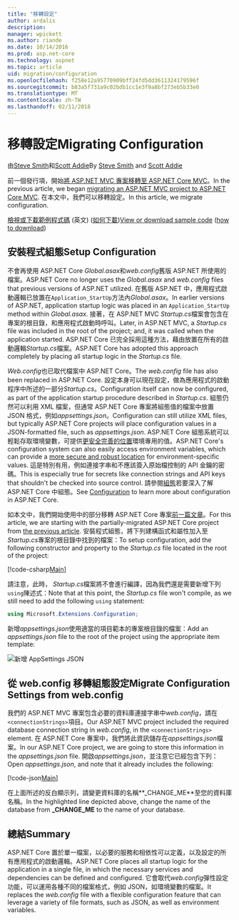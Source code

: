 ```yaml
---
title: "移轉設定"
author: ardalis
description: 
manager: wpickett
ms.author: riande
ms.date: 10/14/2016
ms.prod: asp.net-core
ms.technology: aspnet
ms.topic: article
uid: migration/configuration
ms.openlocfilehash: f258e12a95770909bff24fd5dd3611324179596f
ms.sourcegitcommit: b83a5f731a9c02bdb1cc1e3f9a8bf273eb5b33e0
ms.translationtype: MT
ms.contentlocale: zh-TW
ms.lasthandoff: 02/11/2018
---
```

# <a name="migrating-configuration"></a><span data-ttu-id="5e65b-102">移轉設定</span><span class="sxs-lookup"><span data-stu-id="5e65b-102">Migrating Configuration</span></span>

<span data-ttu-id="5e65b-103">由[Steve Smith](https://ardalis.com/)和[Scott Addie](https://scottaddie.com)</span><span class="sxs-lookup"><span data-stu-id="5e65b-103">By [Steve Smith](https://ardalis.com/) and [Scott Addie](https://scottaddie.com)</span></span>

<span data-ttu-id="5e65b-104">前一個發行項，開始[將 ASP.NET MVC 專案移轉至 ASP.NET Core MVC](mvc.md)。</span><span class="sxs-lookup"><span data-stu-id="5e65b-104">In the previous article, we began [migrating an ASP.NET MVC project to ASP.NET Core MVC](mvc.md).</span></span> <span data-ttu-id="5e65b-105">在本文中，我們可以移轉設定。</span><span class="sxs-lookup"><span data-stu-id="5e65b-105">In this article, we migrate configuration.</span></span>

<span data-ttu-id="5e65b-106">[檢視或下載範例程式碼](https://github.com/aspnet/Docs/tree/master/aspnetcore/migration/configuration/samples) \(英文\) ([如何下載](xref:tutorials/index#how-to-download-a-sample))</span><span class="sxs-lookup"><span data-stu-id="5e65b-106">[View or download sample code](https://github.com/aspnet/Docs/tree/master/aspnetcore/migration/configuration/samples) ([how to download](xref:tutorials/index#how-to-download-a-sample))</span></span>

## <a name="setup-configuration"></a><span data-ttu-id="5e65b-107">安裝程式組態</span><span class="sxs-lookup"><span data-stu-id="5e65b-107">Setup Configuration</span></span>

<span data-ttu-id="5e65b-108">不會再使用 ASP.NET Core *Global.asax*和*web.config*舊版 ASP.NET 所使用的檔案。</span><span class="sxs-lookup"><span data-stu-id="5e65b-108">ASP.NET Core no longer uses the *Global.asax* and *web.config* files that previous versions of ASP.NET utilized.</span></span> <span data-ttu-id="5e65b-109">在舊版 ASP.NET 中，應用程式啟動邏輯已放置在`Application_StartUp`方法內*Global.asax*。</span><span class="sxs-lookup"><span data-stu-id="5e65b-109">In earlier versions of ASP.NET, application startup logic was placed in an `Application_StartUp` method within *Global.asax*.</span></span> <span data-ttu-id="5e65b-110">接著，在 ASP.NET MVC *Startup.cs*檔案會包含在專案的根目錄，和應用程式啟動時呼叫。</span><span class="sxs-lookup"><span data-stu-id="5e65b-110">Later, in ASP.NET MVC, a *Startup.cs* file was included in the root of the project; and, it was called when the application started.</span></span> <span data-ttu-id="5e65b-111">ASP.NET Core 已完全採用這種方法，藉由放置在所有的啟動邏輯*Startup.cs*檔案。</span><span class="sxs-lookup"><span data-stu-id="5e65b-111">ASP.NET Core has adopted this approach completely by placing all startup logic in the *Startup.cs* file.</span></span>

<span data-ttu-id="5e65b-112">*Web.config*也已取代檔案中 ASP.NET Core。</span><span class="sxs-lookup"><span data-stu-id="5e65b-112">The *web.config* file has also been replaced in ASP.NET Core.</span></span> <span data-ttu-id="5e65b-113">設定本身可以現在設定，做為應用程式的啟動程序中所述的一部分*Startup.cs*。</span><span class="sxs-lookup"><span data-stu-id="5e65b-113">Configuration itself can now be configured, as part of the application startup procedure described in *Startup.cs*.</span></span> <span data-ttu-id="5e65b-114">組態仍然可以利用 XML 檔案，但通常 ASP.NET Core 專案將組態值的檔案中放置 JSON 格式，例如*appsettings.json*。</span><span class="sxs-lookup"><span data-stu-id="5e65b-114">Configuration can still utilize XML files, but typically ASP.NET Core projects will place configuration values in a JSON-formatted file, such as *appsettings.json*.</span></span> <span data-ttu-id="5e65b-115">ASP.NET Core 組態系統可以輕鬆存取環境變數，可提供[更安全完善的位置](xref:security/app-secrets)環境專用的值。</span><span class="sxs-lookup"><span data-stu-id="5e65b-115">ASP.NET Core's configuration system can also easily access environment variables, which can provide a [more secure and robust location](xref:security/app-secrets) for environment-specific values.</span></span> <span data-ttu-id="5e65b-116">這是特別有用，例如連接字串和不應該簽入原始檔控制的 API 金鑰的密碼。</span><span class="sxs-lookup"><span data-stu-id="5e65b-116">This is especially true for secrets like connection strings and API keys that shouldn't be checked into source control.</span></span> <span data-ttu-id="5e65b-117">請參閱[組態](xref:fundamentals/configuration/index)若要深入了解 ASP.NET Core 中組態。</span><span class="sxs-lookup"><span data-stu-id="5e65b-117">See [Configuration](xref:fundamentals/configuration/index) to learn more about configuration in ASP.NET Core.</span></span>

<span data-ttu-id="5e65b-118">如本文中，我們開始使用中的部分移轉 ASP.NET Core 專案[前一篇文章](mvc.md)。</span><span class="sxs-lookup"><span data-stu-id="5e65b-118">For this article, we are starting with the partially-migrated ASP.NET Core project from [the previous article](mvc.md).</span></span> <span data-ttu-id="5e65b-119">安裝程式組態，將下列建構函式和屬性加入至*Startup.cs*專案的根目錄中找到的檔案：</span><span class="sxs-lookup"><span data-stu-id="5e65b-119">To setup configuration, add the following constructor and property to the *Startup.cs* file located in the root of the project:</span></span>

[!code-csharp[Main](configuration/samples/WebApp1/src/WebApp1/Startup.cs?range=11-21)]

<span data-ttu-id="5e65b-120">請注意，此時， *Startup.cs*檔案將不會進行編譯，因為我們還是需要新增下列`using`陳述式：</span><span class="sxs-lookup"><span data-stu-id="5e65b-120">Note that at this point, the *Startup.cs* file won't compile, as we still need to add the following `using` statement:</span></span>

```csharp
using Microsoft.Extensions.Configuration;
```

<span data-ttu-id="5e65b-121">新增*appsettings.json*使用適當的項目範本的專案根目錄的檔案：</span><span class="sxs-lookup"><span data-stu-id="5e65b-121">Add an *appsettings.json* file to the root of the project using the appropriate item template:</span></span>

![新增 AppSettings JSON](configuration/_static/add-appsettings-json.png)

## <a name="migrate-configuration-settings-from-webconfig"></a><span data-ttu-id="5e65b-123">從 web.config 移轉組態設定</span><span class="sxs-lookup"><span data-stu-id="5e65b-123">Migrate Configuration Settings from web.config</span></span>

<span data-ttu-id="5e65b-124">我們的 ASP.NET MVC 專案包含必要的資料庫連接字串中*web.config*，請在`<connectionStrings>`項目。</span><span class="sxs-lookup"><span data-stu-id="5e65b-124">Our ASP.NET MVC project included the required database connection string in *web.config*, in the `<connectionStrings>` element.</span></span> <span data-ttu-id="5e65b-125">在 ASP.NET Core 專案中，我們將此資訊儲存在*appsettings.json*檔案。</span><span class="sxs-lookup"><span data-stu-id="5e65b-125">In our ASP.NET Core project, we are going to store this information in the *appsettings.json* file.</span></span> <span data-ttu-id="5e65b-126">開啟*appsettings.json*，並注意它已經包含下列：</span><span class="sxs-lookup"><span data-stu-id="5e65b-126">Open *appsettings.json*, and note that it already includes the following:</span></span>

[!code-json[Main](../migration/configuration/samples/WebApp1/src/WebApp1/appsettings.json?highlight=4)]


<span data-ttu-id="5e65b-127">在上面所述的反白顯示列，請變更資料庫的名稱**_CHANGE_ME**至您的資料庫名稱。</span><span class="sxs-lookup"><span data-stu-id="5e65b-127">In the highlighted line depicted above, change the name of the database from **_CHANGE_ME** to the name of your database.</span></span>

## <a name="summary"></a><span data-ttu-id="5e65b-128">總結</span><span class="sxs-lookup"><span data-stu-id="5e65b-128">Summary</span></span>

<span data-ttu-id="5e65b-129">ASP.NET Core 置於單一檔案，以必要的服務和相依性可以定義，以及設定的所有應用程式的啟動邏輯。</span><span class="sxs-lookup"><span data-stu-id="5e65b-129">ASP.NET Core places all startup logic for the application in a single file, in which the necessary services and dependencies can be defined and configured.</span></span> <span data-ttu-id="5e65b-130">它會取代*web.config*彈性設定功能，可以運用各種不同的檔案格式，例如 JSON，如環境變數的檔案。</span><span class="sxs-lookup"><span data-stu-id="5e65b-130">It replaces the *web.config* file with a flexible configuration feature that can leverage a variety of file formats, such as JSON, as well as environment variables.</span></span>
